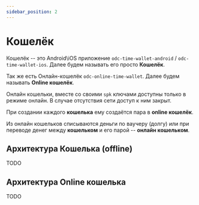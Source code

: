 ```yaml
---
sidebar_position: 2
---
```

# Кошелёк 

Кошелёк -- это Android\iOS приложение
`odc-time-wallet-android` / `odc-time-wallet-ios`.
Далее будем называть его 
просто **Кошелёк**.

Так же есть Онлайн-кошелёк
`odc-online-time-wallet`.
Далее будем называть 
**Online кошелёк**.

Онлайн кошельки, вместе со своими `spk`
ключами доступны только в режиме онлайн.
В случае отсутствия сети доступ к ним закрыт.



При создании каждого **кошелька**
ему создаётся пара 
в **online кошелёк**.

Из онлайн кошельков списываются деньги 
по ваучеру (долгу)
или при переводе денег между
**кошельком** и его парой -- **онлайн кошельком**.

## Архитектура Кошелька (offline)

TODO

## Архитектура Online кошелька

TODO
